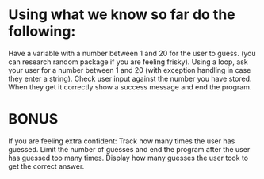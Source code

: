 # Using what we know so far do the following:
Have a variable with a number between 1 and 20 for the user to guess. (you can research random package if you are feeling frisky).
Using a loop, ask your user for a number between 1 and 20 (with exception handling in case they enter a string).
Check user input against the number you have stored.
When they get it correctly show a success message and end the program.
# BONUS
If you are feeling extra confident:
Track how many times the user has guessed.
Limit the number of guesses and end the program after the user has guessed too many times.
Display how many guesses the user took to get the correct answer.